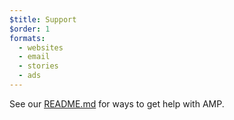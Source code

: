 ```yaml
---
$title: Support
$order: 1
formats:
  - websites
  - email
  - stories
  - ads
---
```


<!--
This file is imported from https://github.com/ampproject/amphtml/blob/master/SUPPORT.md.
Please do not change this file.
If you have found a bug or an issue please
have a look and request a pull request there.
-->

See our [README.md](https://github.com/ampproject/amphtml/blob/master/./README.md) for ways to get help with AMP.
